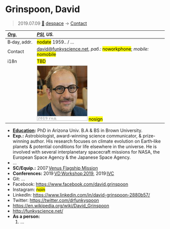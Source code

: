 # Grinspoon, David
> 2019.07.09 [🚀](../index/index.md) [despace](index.md) → [Contact](contact.md)

|*[Org.](contact.md)*|*[PSI](zz_psi.md), US.*|
|:--|:--|
|B‑day, addr.|<mark>nodate</mark> 1959.. / …|
|Contact|<david@funkyscience.net>, *раб.:* <mark>noworkphone</mark>; *mobile:* <mark>nomobile</mark>|
|i18n|<mark>TBD</mark>|
| |[![](f/contact/g/grinspoon1_photo_thumb.jpg)](f/contact/g/grinspoon1_photo.jpg) <mark>nosign</mark>|

   - **[Education](edu.md):** PhD in Arizona Univ. B.A & BS in Brown University.
   - **Exp.:** Astrobiologist, award-winning science communicator, & prize-winning author. His research focuses on climate evolution on Earth‑like planets & potential conditions for life elsewhere in the universe. He is involved with several interplanetary spacecraft missions for NASA, the European Space Agency & the Japanese Space Agency.
   - …
   - **SC/Equip.:** 2007 [Venus Flagship Mission](venus_flagship_mission.md)
   - **Conferences:** 2019 [VD Workshop 2019](vdws2019.md), 2019 [IVC](ivc_2019.md)
   - Git: …
   - Facebook: <https://www.facebook.com/david.grinspoon>
   - Instagram: <mark>noin</mark>
   - LinkedIn: <https://www.linkedin.com/in/david-grinspoon-2880b57/>
   - Twitter: <https://twitter.com/drfunkyspoon>
   - <https://en.wikipedia.org/wiki/David_Grinspoon>
   - <http://funkyscience.net/>
   - **As a person:**
      1. …

